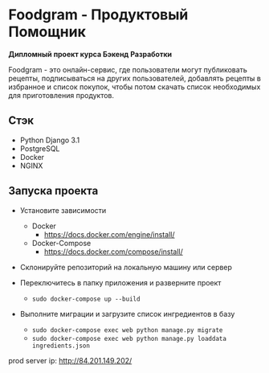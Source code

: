 # Foodgram - Продуктовый Помощник
**Дипломный проект курса Бэкенд Разработки**

Foodgram - это онлайн-сервис, где пользователи могут публиковать рецепты, 
подписываться на других пользователей, добавлять рецепты в избранное и
список покупок, чтобы потом скачать список необходимых для приготовления
продуктов.

## Стэк
* Python Django 3.1
* PostgreSQL
* Docker
* NGINX 

## Запуска проекта
* Установите зависимости 
    * Docker 
        * https://docs.docker.com/engine/install/
    * Docker-Compose
        * https://docs.docker.com/compose/install/

* Склонируйте репозиторий на локальную машину или сервер

* Переключитесь в папку приложения и разверните проект
    * ```sudo docker-compose up --build```

* Выполните миграции и загрузите список ингредиентов в базу
    * ```sudo docker-compose exec web python manage.py migrate```
    * ```sudo docker-compose exec web python manage.py loaddata ingredients.json```


prod server ip: http://84.201.149.202/

